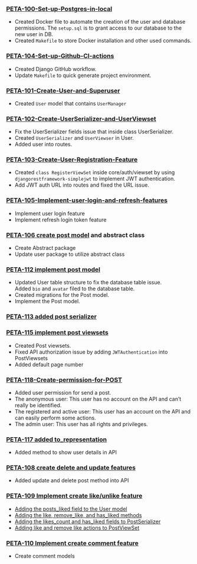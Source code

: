 ### [PETA-100-Set-up-Postgres-in-local](https://github.com/Petatron/social-media-posts-backend/tree/PETA-100-Set-up-Postgres-in-local)

- Created Docker file to automate the creation of the user and database permissions. The `setup.sql` is to grant access to our database to the new user in DB.
- Created `Makefile` to store Docker installation and other used commands.

### [PETA-104-Set-up-Github-CI-actions](https://github.com/Petatron/social-media-posts-backend/tree/PETA-104-Set-up-Github-CI-actions)

- Created Django GitHub workflow.
- Update `Makefile` to quick generate project environment.

### [PETA-101-Create-User-and-Superuser](https://github.com/Petatron/social-media-posts-backend/tree/PETA-101-Create-User-and-Superuser)

- Created `User` model that contains `UserManager`

### [PETA-102-Create-UserSerializer-and-UserViewset](https://github.com/Petatron/social-media-posts-backend/tree/PETA-102-Create-UserSerializer-and-UserViewset)

- Fix the UserSerializer fields issue that inside class UserSerializer.
- Created `UserSerializer` and `UserViewser` in User.
- Added user into routes.

### [PETA-103-Create-User-Registration-Feature](https://github.com/Petatron/social-media-posts-backend/tree/PETA-103-Create-User-Registration-Feature)

- Created `class RegisterViewSet` inside core/auth/viewset by using `djangorestframework-simplejwt` to implement JWT authentication.
- Add JWT auth URL into routes and fixed the URL issue.

### [PETA-105-Implement-user-login-and-refresh-features](https://github.com/Petatron/social-media-posts-backend/tree/PETA-105-Implement-user-login-and-refresh-features)

- Implement user login feature
- Implement refresh login token feature

### [PETA-106 create post model](https://github.com/Petatron/social-media-posts-backend/pull/10) and abstract class

- Create Abstract package
- Update user package to utilize abstract class

### [PETA-112 implement post model](https://github.com/Petatron/social-media-posts-backend/pull/12)

- Updated User table structure to fix the database table issue. Added `bio` and `avatar` filed to the database table.
- Created migrations for the Post model.
- Implement the Post model.

### [PETA-113 added post serializer](https://github.com/Petatron/social-media-posts-backend/pull/13)

### [PETA-115 implement post viewsets](https://github.com/Petatron/social-media-posts-backend/pull/15)

- Created Post viewsets.
- Fixed API authorization issue by adding `JWTAuthentication` into PostViewsets
- Added default page number

### [PETA-118-Create-permission-for-POST](https://github.com/Petatron/social-media-posts-backend/pull/16)

- Added user permission for send a post.
- The anonymous user: This user has no account on the API and can’t really be identified.
- The registered and active user: This user has an account on the API and can easily perform some actions.
- The admin user: This user has all rights and privileges.

### [PETA-117 added to_representation](https://github.com/Petatron/social-media-posts-backend/pull/17)

- Added method to show user details in API

### [PETA-108 create delete and update features](https://github.com/Petatron/social-media-posts-backend/pull/18)

- Added update and delete post method into API

### [PETA-109 Implement create like/unlike feature](https://github.com/Petatron/social-media-posts-backend/pull/21)

- [Adding the posts_liked field to the User model](https://www.educative.io/courses/full-stack-django-and-react/adding-the-like-feature#Adding-the-postsliked-field-to-the-User-model)
- [Adding the like, remove_like, and has_liked methods](https://www.educative.io/courses/full-stack-django-and-react/adding-the-like-feature#Adding-the-like-removelike-and-hasliked-methods)
- [Adding the likes_count and has_liked fields to PostSerializer](https://www.educative.io/courses/full-stack-django-and-react/adding-the-like-feature#Adding-the-likescount-and-hasliked-fields-to-PostSerializer)
- [Adding like and remove like actions to PostViewSet](https://www.educative.io/courses/full-stack-django-and-react/adding-the-like-feature#Adding-like-and-remove-like-actions-to-PostViewSet)

### [PETA-110 Implement create comment feature](https://github.com/Petatron/social-media-posts-backend/pull/22)
- Create comment models